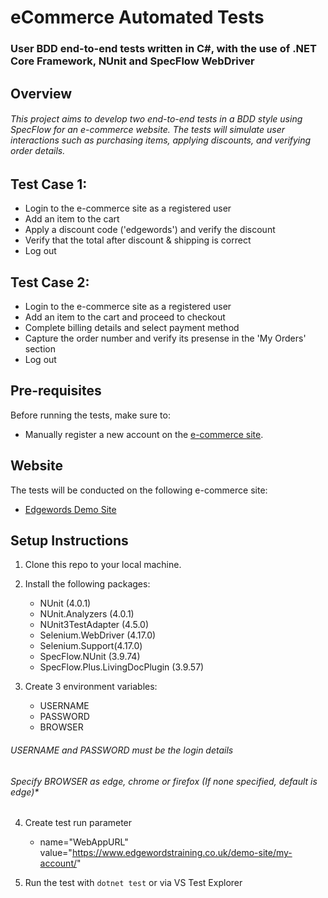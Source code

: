 # eCommerce Automated Tests
### User BDD end-to-end tests written in C#, with the use of .NET Core Framework, NUnit and SpecFlow WebDriver
## Overview
###### This project aims to develop two end-to-end tests in a BDD style using SpecFlow for an e-commerce website. The tests will simulate user interactions such as purchasing items, applying discounts, and verifying order details.

## Test Case 1:
* Login to the e-commerce site as a registered user
* Add an item to the cart
* Apply a discount code ('edgewords') and verify the discount
* Verify that the total after discount & shipping is correct
* Log out

## Test Case 2:
* Login to the e-commerce site as a registered user
* Add an item to the cart and proceed to checkout
* Complete billing details and select payment method
* Capture the order number and verify its presense in the 'My Orders' section
* Log out

## Pre-requisites
Before running the tests, make sure to:
* Manually register a new account on the [e-commerce site](https://www.edgewordstraining.co.uk/demo-site/my-account/).

## Website
The tests will be conducted on the following e-commerce site:
- [Edgewords Demo Site](https://www.edgewordstraining.co.uk/demo-site/)

## Setup Instructions
1. Clone this repo to your local machine.

2. Install the following packages:
   * NUnit (4.0.1)
   * NUnit.Analyzers (4.0.1)
   * NUnit3TestAdapter (4.5.0)
   * Selenium.WebDriver (4.17.0)
   * Selenium.Support(4.17.0)
   * SpecFlow.NUnit (3.9.74)
   * SpecFlow.Plus.LivingDocPlugin (3.9.57)

3. Create 3 environment variables:
   * USERNAME
   * PASSWORD
   * BROWSER

  ###### *USERNAME and PASSWORD must be the login details*
  ###### *Specify BROWSER as edge, chrome or firefox* (If none specified, default is edge)*

4. Create test run parameter
   * name="WebAppURL" value="https://www.edgewordstraining.co.uk/demo-site/my-account/"

5. Run the test with `dotnet test` or via VS Test Explorer
